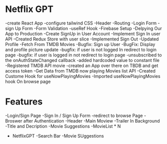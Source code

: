 
# Netflix GPT
 -create React App
 -configure tailwind CSS
 -Header
 -Routing
 -Login Form
 -sign Up Form
 -Form Validation
 -useRef Hook 
 -Firebase Setup
 -Delpying Our App to Production
 -Create SignUp in User Account
 -Implement Sign In user API
 -Created Redux Store with user slice 
 -Implemented Sign Out
 -Updated Profile
 -Fetch From TMDB Movies 
 -Bugfix: Sign up User
 -BugFix: Display and profile picture update
 -bugfix: if user is not logged In redirect to login page
 -bugfix: if user is logged in not redirect to login page 
 -unsubscribed to the onAuthStateChanged callback
 -added hardcoded value to constant file 
 -Registered  TMDB API movie 
 -created an App over there on TBDB and get access token
 -Get Data from TMDB now playing Movies list API 
 -Created Custome Hook for useNowPlayingMovies
 -Imported useNowPlayingMovies hook On browse page
 
 

 
 

 # Features
  -Login/Sign Page
     -Sign In / Sign Up Form
     -redirect to browse Page
  -Broswer after Authentication 
    -Header 
    -Main Moview
       -Trailer In Background 
       -Title and Decription 
       -Movie Suggestions 
          -MovieList * N

 - NetflixGPT
   -Search Bar
   -Movie SUggestions 
           